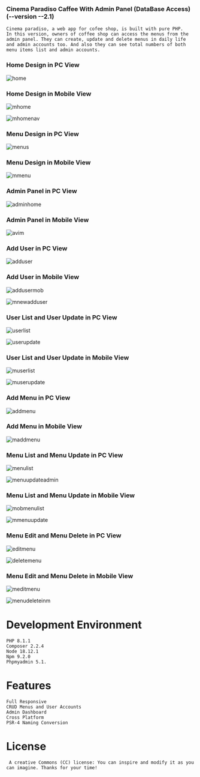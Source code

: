 ### Cinema Paradiso Caffee With Admin Panel (DataBase Access) (--version --2.1)

    Cinema paradiso, a web app for cofee shop, is built with pure PHP.
    In this version, owners of coffee shop can access the menus from the admin panel. They can create, update and delete menus in daily life and admin accounts too. And also they can see total numbers of both menu items list and admin accounts.


### Home Design in PC View
![home](https://user-images.githubusercontent.com/69867926/220123350-2fb11b7e-b4f6-48da-90e5-0049cc37c498.png)


### Home Design in Mobile View
![mhome](https://user-images.githubusercontent.com/69867926/220123463-2ee938d0-cfe0-4b21-8541-7d7f85392b87.png)

![mhomenav](https://user-images.githubusercontent.com/69867926/220123708-ad6acc9b-d522-459d-80d6-542ec9e67c3c.png)

    
### Menu Design in PC View
![menus](https://user-images.githubusercontent.com/69867926/220124129-94490760-0804-42a3-94ac-c5bc3b66a2e7.png)
   

### Menu Design in Mobile View
![mmenu](https://user-images.githubusercontent.com/69867926/220124188-204aa477-88d4-4cba-8c7f-83e55a65a7fa.png)

 

### Admin Panel in PC View
![adminhome](https://user-images.githubusercontent.com/69867926/220124735-1d6114a9-0507-4f29-9569-0c79e13e56b5.png)


    
### Admin Panel in Mobile View
![avim](https://user-images.githubusercontent.com/69867926/220124302-30b4f04a-6ad6-4e8e-8242-88599881522b.png)



### Add User in PC View
![adduser](https://user-images.githubusercontent.com/69867926/220124365-db41cf2f-465c-41f0-af5f-993ff0ddd990.png)


### Add User in Mobile View
![addusermob](https://user-images.githubusercontent.com/69867926/220124966-640e0e09-0eeb-4123-99ee-8407b1833579.png)

![mnewadduser](https://user-images.githubusercontent.com/69867926/220125041-a857e9f7-4de4-478c-94ad-943742673242.png)


### User List and User Update in PC View
![userlist](https://user-images.githubusercontent.com/69867926/220126824-f10e043b-0c85-4b89-831f-b076a83608c3.png)

![userupdate](https://user-images.githubusercontent.com/69867926/220125206-e6eeb093-1bdb-49d8-9e62-3bd8190aa5fa.png)

   
### User List and User Update in Mobile View
![muserlist](https://user-images.githubusercontent.com/69867926/220125490-563b8a7e-5c9d-4bed-ade7-3d373ad64a22.png)

![muserupdate](https://user-images.githubusercontent.com/69867926/220125524-8a27497b-1b3f-4bbe-bda0-f60b4f43d458.png)


### Add Menu in PC View
![addmenu](https://user-images.githubusercontent.com/69867926/220125575-3840a3a0-b2ee-4f56-a6ff-337d6aab382f.png)
    
    
### Add Menu in Mobile View
![maddmenu](https://user-images.githubusercontent.com/69867926/220125607-19059795-d095-4d18-b928-59e693747c40.png)


### Menu List and Menu Update in PC View
![menulist](https://user-images.githubusercontent.com/69867926/220125707-5d644fb7-3774-4621-8115-ec122479a2a9.png)

![menuupdateadmin](https://user-images.githubusercontent.com/69867926/220125729-ba75f06b-e70a-4b3c-9e26-bff32822bd5a.png)


### Menu List and Menu Update in Mobile View
![mobmenulist](https://user-images.githubusercontent.com/69867926/220125767-115ed8a1-e28e-41ce-93b4-4d1442364bfc.png)

![mmenuupdate](https://user-images.githubusercontent.com/69867926/220125779-0927b179-e88c-418b-8d54-d45c5698b6b0.png)



### Menu Edit and Menu Delete in PC View
![editmenu](https://user-images.githubusercontent.com/69867926/220125814-93ca77ca-3e7c-420d-8965-a35b05e28824.png)

![deletemenu](https://user-images.githubusercontent.com/69867926/220125873-ec1762ed-adcf-4f06-8263-28bfc4f81e7f.png)
        

### Menu Edit and Menu Delete in Mobile View
![meditmenu](https://user-images.githubusercontent.com/69867926/220125912-5e40f0ea-e89e-413b-b937-5d10a07202b0.png)

![menudeleteinm](https://user-images.githubusercontent.com/69867926/220125959-c9870149-477f-42a6-8f22-2c0b82c2e21f.png)



# Development Environment

    PHP 8.1.1
    Composer 2.2.4
    Node 18.12.1
    Npm 9.2.0
    Phpmyadmin 5.1.


# Features

    Full Responsive
    CRUD Menus and User Accounts
    Admin Dashboard
    Cross Platform
    PSR-4 Naming Conversion


# License

     A creative Commons (CC) license: You can inspire and modify it as you can imagine. Thanks for your time!
